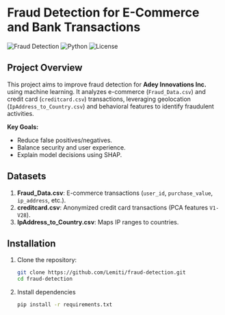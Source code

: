 # Fraud Detection for E-Commerce and Bank Transactions

![Fraud Detection](https://img.shields.io/badge/Status-Not_Completed-orange) 
![Python](https://img.shields.io/badge/Python-3.8%2B-blue) 
![License](https://img.shields.io/badge/License-MIT-green)

## **Project Overview**
This project aims to improve fraud detection for **Adey Innovations Inc.** using machine learning. It analyzes e-commerce (`Fraud_Data.csv`) and credit card (`creditcard.csv`) transactions, leveraging geolocation (`IpAddress_to_Country.csv`) and behavioral features to identify fraudulent activities.

**Key Goals:**
- Reduce false positives/negatives.
- Balance security and user experience.
- Explain model decisions using SHAP.

## **Datasets**
1. **Fraud_Data.csv**: E-commerce transactions (`user_id`, `purchase_value`, `ip_address`, etc.).
2. **creditcard.csv**: Anonymized credit card transactions (PCA features `V1-V28`).
3. **IpAddress_to_Country.csv**: Maps IP ranges to countries.

## **Installation**
1. Clone the repository:
   ```bash
   git clone https://github.com/Lemiti/fraud-detection.git
   cd fraud-detection
   ```
2. Install dependencies
   ```bash
   pip install -r requirements.txt
   ```
   
